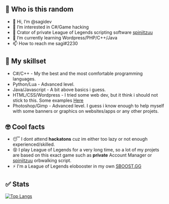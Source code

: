 ## 👀 Who is this random

- 👋 Hi, I’m @sagidev
- 👀 I’m interested in C#/Game hacking 
- 🚀 Crator of private League of Legends scripting software [spinjitzuu](https://github.com/sagidev/spinjitzuu-public)
- 🌱 I’m currently learning Wordpress/PHP/C++/Java
- 📫 How to reach me sagi#2230

## 🚀 My skillset
- C#/C++ - My the best and the most comfortable programming languages.
- Python/Lua - Advanced level.
- Java/Javascript - A bit above basics i guess.
- HTML/CSS/Wordpress - I tried some web dev, but it think i should not stick to this. Some examples [Here](http://sagidev.eu/)
- Photoshop/Gimp - Advanced level. I guess i know enough to help myself with some banners or graphics on websites/apps or any other projets.

## 🤓 Cool facts
- 😴 I dont attend **hackatons** cuz im either too lazy or not enough experienced/skilled.
- 😵 I play League of Legends for a very long time, so a lot of my projets are based on this exact game such as **private** Account Manager or [spinjitzuu](https://github.com/sagidev/spinjitzuu-public) orbwalking script.
- ⚡ I'm a League of Legends elobooster in my own [SBOOST.GG](https://discord.gg/ezt8AvEJCs)

## ✅ Stats
[![Top Langs](https://github-readme-stats.vercel.app/api/top-langs/?username=sagidev&layout=compact)](https://github.com/anuraghazra/github-readme-stats)

